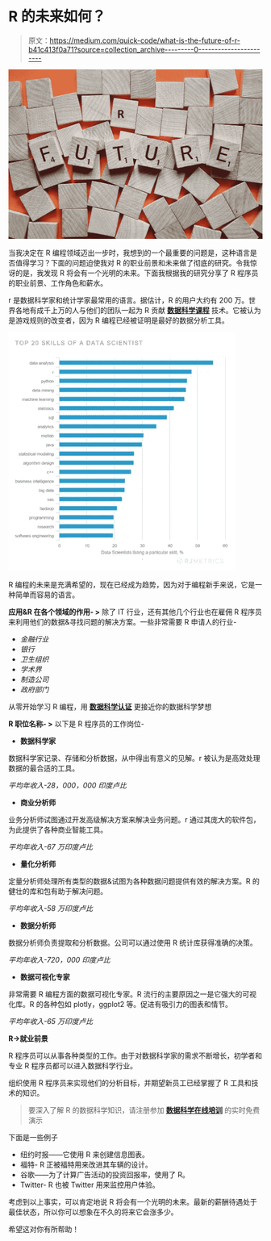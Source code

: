 # R 的未来如何？

> 原文：<https://medium.com/quick-code/what-is-the-future-of-r-b41c413f0a71?source=collection_archive---------0----------------------->

![](img/5bc709f9ec80c4ba3e395b9cae98d424.png)

当我决定在 R 编程领域迈出一步时，我想到的一个最重要的问题是，这种语言是否值得学习？下面的问题迫使我对 R 的职业前景和未来做了彻底的研究。令我惊讶的是，我发现 R 将会有一个光明的未来。下面我根据我的研究分享了 R 程序员的职业前景、工作角色和薪水。

r 是数据科学家和统计学家最常用的语言。据估计，R 的用户大约有 200 万。世界各地有成千上万的人与他们的团队一起为 R 贡献 [**数据科学课程**](https://onlineitguru.com/data-science-course.html) 技术。它被认为是游戏规则的改变者，因为 R 编程已经被证明是最好的数据分析工具。

![](img/5db073a44e31d4a4724e4194eb054c9b.png)

R 编程的未来是充满希望的，现在已经成为趋势，因为对于编程新手来说，它是一种简单而容易的语言。

**应用&R 在各个领域的作用- >** 除了 IT 行业，还有其他几个行业也在雇佣 R 程序员来利用他们的数据&寻找问题的解决方案。一些非常需要 R 申请人的行业-

*   *金融行业*
*   *银行*
*   *卫生组织*
*   *学术界*
*   *制造公司*
*   *政府部门*

从零开始学习 R 编程，用 [**数据科学认证**](https://onlineitguru.com/data-science-course.html) 更接近你的数据科学梦想

**R 职位名称- >** 以下是 R 程序员的工作岗位-

*   **数据科学家**

数据科学家记录、存储和分析数据，从中得出有意义的见解。r 被认为是高效处理数据的最合适的工具。

*平均年收入-28，000，000 印度卢比*

*   **商业分析师**

业务分析师试图通过开发高级解决方案来解决业务问题。r 通过其庞大的软件包，为此提供了各种商业智能工具。

*平均年收入-67 万印度卢比*

*   **量化分析师**

定量分析师处理所有类型的数据&试图为各种数据问题提供有效的解决方案。R 的健壮的库和包有助于解决问题。

*平均年收入-58 万印度卢比*

*   **数据分析师**

数据分析师负责提取和分析数据。公司可以通过使用 R 统计库获得准确的决策。

*平均年收入-720，000 印度卢比*

*   **数据可视化专家**

非常需要 R 编程方面的数据可视化专家。R 流行的主要原因之一是它强大的可视化库。R 的各种包如 plotly，ggplot2 等。促进有吸引力的图表和情节。

*平均年收入-65 万印度卢比*

**R->就业前景**

R 程序员可以从事各种类型的工作。由于对数据科学家的需求不断增长，初学者和专业 R 程序员都可以进入数据科学行业。

组织使用 R 程序员来实现他们的分析目标，并期望新员工已经掌握了 R 工具和技术的知识。

> 要深入了解 R 的数据科学知识，请注册参加 [**数据科学在线培训**](https://onlineitguru.com/data-science-course.html) 的实时免费演示

下面是一些例子

*   纽约时报——它使用 R 来创建信息图表。
*   福特- R 正被福特用来改进其车辆的设计。
*   谷歌——为了计算广告活动的投资回报率，使用了 R。
*   Twitter- R 也被 Twitter 用来监控用户体验。

考虑到以上事实，可以肯定地说 R 将会有一个光明的未来。最新的薪酬待遇处于最佳状态，所以你可以想象在不久的将来它会涨多少。

希望这对你有所帮助！